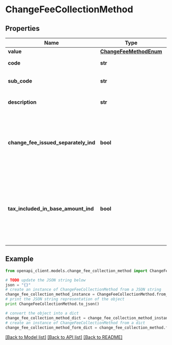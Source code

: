 # ChangeFeeCollectionMethod


## Properties
Name | Type | Description | Notes
------------ | ------------- | ------------- | -------------
**value** | [**ChangeFeeMethodEnum**](ChangeFeeMethodEnum.md) |  | [optional] 
**code** | **str** | The code value | 
**sub_code** | **str** | The subcode value | [optional] 
**description** | **str** | The description value | [optional] 
**change_fee_issued_separately_ind** | **bool** | if true, the change fee will be issued as a separate transaction to the residual amount | [optional] 
**tax_included_in_base_amount_ind** | **bool** | If true, the tax  on the fee will be included in the base fee amount and sent as a single value to the supplier for fulfilment | [optional] 

## Example

```python
from openapi_client.models.change_fee_collection_method import ChangeFeeCollectionMethod

# TODO update the JSON string below
json = "{}"
# create an instance of ChangeFeeCollectionMethod from a JSON string
change_fee_collection_method_instance = ChangeFeeCollectionMethod.from_json(json)
# print the JSON string representation of the object
print ChangeFeeCollectionMethod.to_json()

# convert the object into a dict
change_fee_collection_method_dict = change_fee_collection_method_instance.to_dict()
# create an instance of ChangeFeeCollectionMethod from a dict
change_fee_collection_method_form_dict = change_fee_collection_method.from_dict(change_fee_collection_method_dict)
```
[[Back to Model list]](../README.md#documentation-for-models) [[Back to API list]](../README.md#documentation-for-api-endpoints) [[Back to README]](../README.md)


